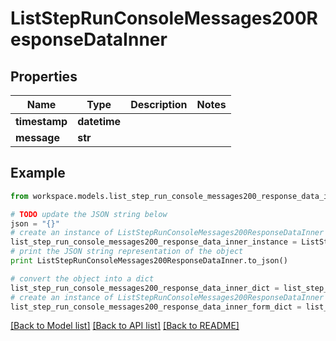 # ListStepRunConsoleMessages200ResponseDataInner


## Properties
Name | Type | Description | Notes
------------ | ------------- | ------------- | -------------
**timestamp** | **datetime** |  | 
**message** | **str** |  | 

## Example

```python
from workspace.models.list_step_run_console_messages200_response_data_inner import ListStepRunConsoleMessages200ResponseDataInner

# TODO update the JSON string below
json = "{}"
# create an instance of ListStepRunConsoleMessages200ResponseDataInner from a JSON string
list_step_run_console_messages200_response_data_inner_instance = ListStepRunConsoleMessages200ResponseDataInner.from_json(json)
# print the JSON string representation of the object
print ListStepRunConsoleMessages200ResponseDataInner.to_json()

# convert the object into a dict
list_step_run_console_messages200_response_data_inner_dict = list_step_run_console_messages200_response_data_inner_instance.to_dict()
# create an instance of ListStepRunConsoleMessages200ResponseDataInner from a dict
list_step_run_console_messages200_response_data_inner_form_dict = list_step_run_console_messages200_response_data_inner.from_dict(list_step_run_console_messages200_response_data_inner_dict)
```
[[Back to Model list]](../README.md#documentation-for-models) [[Back to API list]](../README.md#documentation-for-api-endpoints) [[Back to README]](../README.md)


